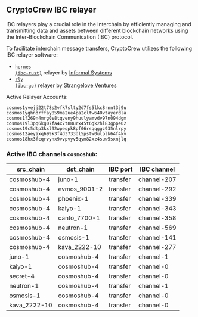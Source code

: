 ## CryptoCrew IBC relayer
IBC relayers play a crucial role in the interchain by efficiently managing and transmitting data and assets between different blockchain networks using the Inter-Blockchain Communication (IBC) protocol.

To facilitate interchain message transfers, CryptoCrew utilizes the following IBC relayer software: 
- <a href="https://github.com/informalsystems/hermes"><code>hermes (ibc-rust)</code></a> relayer by [Informal Systems](https://github.com/informalsystems)
- <a href="https://github.com/cosmos/relayer"><code>rly (ibc-go)</code></a> relayer by [Strangelove Ventures](https://github.com/strangelove-ventures)

Active Relayer Accounts:
```
cosmos1yvejj22t78s2vfk7slty2d7fs5lkc8rnnt3j9u
cosmos1yghndrffay859ma2ue4pa2cltw640vtayerdla
cosmos1f269n4mrg0s8tqveny9huulyamvdv97n094dgm
cosmos19l3pq6kg07fa4x7t88urx45t6gk2hl83gppe02
cosmos19c5dtp3kxl92wpeqpk8pf06rsqqggz935nlrpy
cosmos12aeyaxq699k3f4d3733dl5pstw0ulplk64f4kv
cosmos18hx3fcqrvynx9vvpvyv5qym82xz4suw5sxnjlq
```

### Active IBC channels `cosmoshub`:
| src_chain | dst_chain | IBC port | IBC channel |
| --------------- | --------------- | ------------ | ------------------- |
| cosmoshub-4 | juno-1 | transfer | channel-207 |
| cosmoshub-4 | evmos_9001-2 | transfer | channel-292 |
| cosmoshub-4 | phoenix-1 | transfer | channel-339 |
| cosmoshub-4 | kaiyo-1 | transfer | channel-343 |
| cosmoshub-4 | canto_7700-1 | transfer | channel-358 |
| cosmoshub-4 | neutron-1 | transfer | channel-569 |
| cosmoshub-4 | osmosis-1 | transfer | channel-141 |
| cosmoshub-4 | kava_2222-10 | transfer | channel-277 |
| juno-1 | cosmoshub-4 | transfer | channel-1 |
| kaiyo-1 | cosmoshub-4 | transfer | channel-0 |
| secret-4 | cosmoshub-4 | transfer | channel-0 |
| neutron-1 | cosmoshub-4 | transfer | channel-1 |
| osmosis-1 | cosmoshub-4 | transfer | channel-0 |
| kava_2222-10 | cosmoshub-4 | transfer | channel-0 |